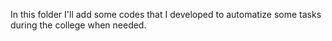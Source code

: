 In this folder I'll add some codes that I developed to automatize some tasks during the college when needed.
